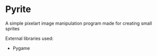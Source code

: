 # Pyrite

A simple pixelart image manipulation program made for creating small sprites

External libraries used:
- Pygame